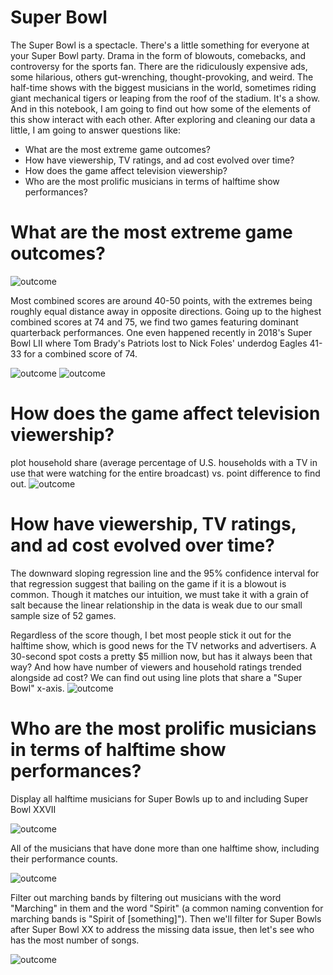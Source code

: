

# Super Bowl 
The Super Bowl is a spectacle. There's a little something for everyone at your Super Bowl party. Drama in the form of blowouts, comebacks, and controversy for the sports fan. There are the ridiculously expensive ads, some hilarious, others gut-wrenching, thought-provoking, and weird. The half-time shows with the biggest musicians in the world, sometimes riding giant mechanical tigers or leaping from the roof of the stadium. It's a show. And in this notebook, I am going to find out how some of the elements of this show interact with each other. After exploring and cleaning our data a little, I am going to answer questions like:
* What are the most extreme game outcomes?
* How have viewership, TV ratings, and ad cost evolved over time?
* How does the game affect television viewership?
* Who are the most prolific musicians in terms of halftime show performances?


# What are the most extreme game outcomes?

![outcome](https://github.com/LadyWinterD/Super-Bowl-data-analysis/blob/master/img/different%20Points.PNG)

Most combined scores are around 40-50 points, with the extremes being roughly equal distance away in opposite directions. Going up to the highest combined scores at 74 and 75, we find two games featuring dominant quarterback performances. One even happened recently in 2018's Super Bowl LII where Tom Brady's Patriots lost to Nick Foles' underdog Eagles 41-33 for a combined score of 74.

![outcome](https://github.com/LadyWinterD/Super-Bowl-data-analysis/blob/master/img/different%20Points2.PNG)
![outcome](https://github.com/LadyWinterD/Super-Bowl-data-analysis/blob/master/img/different%20Points3.PNG)
# How does the game affect television viewership?
plot household share (average percentage of U.S. households with a TV in use that were watching for the entire broadcast) vs. point difference to find out.
![outcome](https://github.com/LadyWinterD/Super-Bowl-data-analysis/blob/master/img/viewership1.PNG)

# How have viewership, TV ratings, and ad cost evolved over time?
The downward sloping regression line and the 95% confidence interval for that regression suggest that bailing on the game if it is a blowout is common. Though it matches our intuition, we must take it with a grain of salt because the linear relationship in the data is weak due to our small sample size of 52 games.

Regardless of the score though, I bet most people stick it out for the halftime show, which is good news for the TV networks and advertisers. A 30-second spot costs a pretty $5 million now, but has it always been that way? And how have number of viewers and household ratings trended alongside ad cost? We can find out using line plots that share a "Super Bowl" x-axis.
![outcome](https://github.com/LadyWinterD/Super-Bowl-data-analysis/blob/master/img/viewership2.PNG)

# Who are the most prolific musicians in terms of halftime show performances?

Display all halftime musicians for Super Bowls up to and including Super Bowl XXVII

![outcome](https://github.com/LadyWinterD/Super-Bowl-data-analysis/blob/master/img/musician.PNG)

All of the musicians that have done more than one halftime show, including their performance counts.

![outcome](https://github.com/LadyWinterD/Super-Bowl-data-analysis/blob/master/img/musician1.PNG)

Filter out marching bands by filtering out musicians with the word "Marching" in them and the word "Spirit" (a common naming convention for marching bands is "Spirit of [something]"). Then we'll filter for Super Bowls after Super Bowl XX to address the missing data issue, then let's see who has the most number of songs.

![outcome](https://github.com/LadyWinterD/Super-Bowl-data-analysis/blob/master/img/musician2.PNG)
